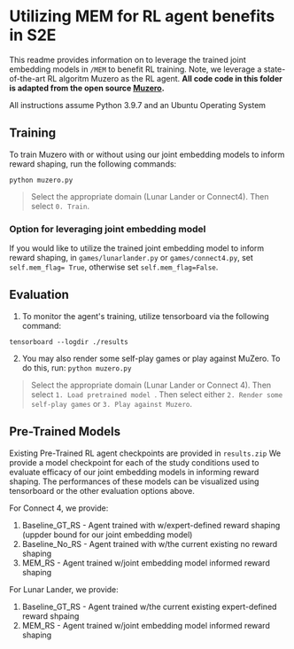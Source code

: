 # Utilizing MEM for RL agent benefits in S2E
This readme provides information on to leverage the trained joint embedding models in ``/MEM`` to benefit RL training. 
Note, we leverage a state-of-the-art RL algoritm Muzero as the RL agent. 
**All code code in this folder is adapted from the open source [Muzero](https://github.com/werner-duvaud/muzero-general).** 

All instructions assume Python 3.9.7 and an Ubuntu Operating System

## Training 
To train Muzero with or without using our joint embedding models to inform reward shaping, run the following commands:
```
python muzero.py
```
> Select the appropriate domain (Lunar Lander or Connect4). Then select ``0. Train``.
### Option for leveraging joint embedding model 
If you would like to utilize the trained joint embedding model to inform reward shaping, in ``games/lunarlander.py`` or ``games/connect4.py``, set ``self.mem_flag= True``, 
otherwise set ``self.mem_flag=False``.

## Evaluation 
1) To monitor the agent's training, utilize tensorboard via the following command: 
```
tensorboard --logdir ./results
```
2) You may also render some self-play games or play against MuZero. To do this, run: 
``` python muzero.py ```
> Select the appropriate domain (Lunar Lander or Connect 4). Then select ``1. Load pretrained model ``. Then select either ``2. Render some self-play games`` or ``3. Play against Muzero``.

## Pre-Trained Models
Existing Pre-Trained RL agent checkpoints are provided in ``results.zip``
We provide a model checkpoint for each of the study conditions used to evaluate efficacy of our joint embedding models in informing reward shaping. 
The performances of these models can be visualized using tensorboard or the other evaluation options above.

For Connect 4, we provide:
1) Baseline_GT_RS - Agent trained with w/expert-defined reward shaping (uppder bound for our joint embedding model)
2) Baseline_No_RS - Agent trained with w/the current existing no reward shaping 
3) MEM_RS - Agent trained w/joint embedding model informed reward shaping 

For Lunar Lander, we provide: 
1) Baseline_GT_RS - Agent trained w/the current existing expert-defined reward shpaing 
2) MEM_RS - Agent trained w/joint embedding model informed reward shaping

